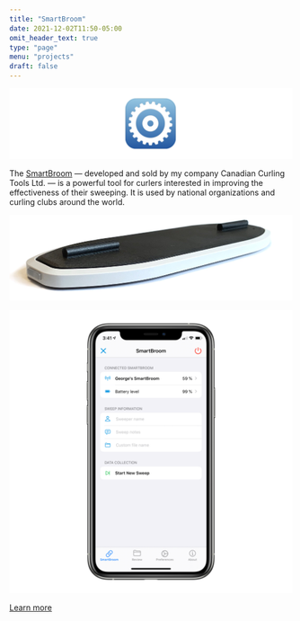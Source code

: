 ```yaml
---
title: "SmartBroom"
date: 2021-12-02T11:50-05:00
omit_header_text: true
type: "page"
menu: "projects"
draft: false
---
```

![SmartBroom Icon](smartbroom-icon.png)

The [SmartBroom](https://smartbroom.ca) — developed and sold by my company Canadian Curling Tools Ltd. — is a powerful tool for curlers interested in improving the effectiveness of their sweeping. It is used by national organizations and curling clubs around the world.

![SmartBroom hero image](smartbroom-hero.jpg)

![SmartBroom App image](smartbroom-app.png)

[Learn more](https://smartbroom.ca)
